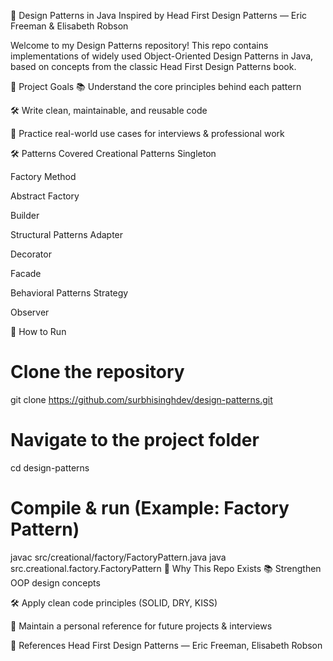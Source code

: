 🎨 Design Patterns in Java
Inspired by Head First Design Patterns — Eric Freeman & Elisabeth Robson

Welcome to my Design Patterns repository!
This repo contains implementations of widely used Object-Oriented Design Patterns in Java, based on concepts from the classic Head First Design Patterns book.

🎯 Project Goals
📚 Understand the core principles behind each pattern

🛠 Write clean, maintainable, and reusable code

💼 Practice real-world use cases for interviews & professional work

🛠 Patterns Covered
Creational Patterns
Singleton

Factory Method

Abstract Factory

Builder

Structural Patterns
Adapter

Decorator

Facade

Behavioral Patterns
Strategy

Observer

🚀 How to Run
# Clone the repository
git clone https://github.com/surbhisinghdev/design-patterns.git

# Navigate to the project folder
cd design-patterns

# Compile & run (Example: Factory Pattern)
javac src/creational/factory/FactoryPattern.java
java src.creational.factory.FactoryPattern
📌 Why This Repo Exists
📚 Strengthen OOP design concepts

🛠 Apply clean code principles (SOLID, DRY, KISS)

📂 Maintain a personal reference for future projects & interviews

📖 References
Head First Design Patterns — Eric Freeman, Elisabeth Robson
